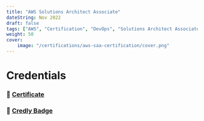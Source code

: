 ```yaml
---
title: "AWS Solutions Architect Associate"
dateString: Nov 2022
draft: false
tags: ["AWS", "Certification", "DevOps", "Solutions Architect Associate"]
weight: 50
cover:
    image: "/certifications/aws-saa-certification/cover.png"
---
```


# Credentials

### 🔗 [Certificate](https://drive.google.com/file/d/1VhFPfb1cc7ORFVqFetCvpiGLPE96ofg4/view?usp=sharing)

### 🔗 [Credly Badge](https://www.credly.com/badges/ded5c968-8e1a-49ec-b5eb-51a917b7f3ff)
